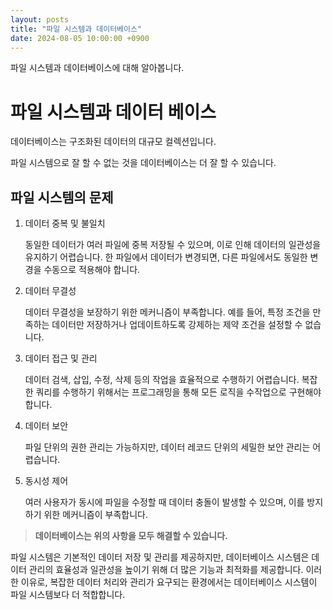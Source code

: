 ```yaml
---
layout: posts
title: "파일 시스템과 데이터베이스"
date: 2024-08-05 10:00:00 +0900
---
```


파일 시스템과 데이터베이스에 대해 알아봅니다.

# 파일 시스템과 데이터 베이스

데이터베이스는 구조화된 데이터의 대규모 컬렉션입니다.

파일 시스템으로 잘 할 수 없는 것을 데이터베이스는 더 잘 할 수 있습니다.

## 파일 시스템의 문제

1. 데이터 중복 및 불일치

   동일한 데이터가 여러 파일에 중복 저장될 수 있으며, 이로 인해 데이터의 일관성을 유지하기 어렵습니다. 한 파일에서 데이터가 변경되면, 다른 파일에서도 동일한 
   변경을 수동으로 적용해야 합니다.

2. 데이터 무결성

   데이터 무결성을 보장하기 위한 메커니즘이 부족합니다. 예를 들어, 특정 조건을 만족하는 데이터만 저장하거나 업데이트하도록 강제하는 제약 조건을 설정할 수
   없습니다.

3. 데이터 접근 및 관리

    데이터 검색, 삽입, 수정, 삭제 등의 작업을 효율적으로 수행하기 어렵습니다. 복잡한 쿼리를 수행하기 위해서는 프로그래밍을 통해 모든 로직을 수작업으로 구현해야
    합니다.

4. 데이터 보안

    파일 단위의 권한 관리는 가능하지만, 데이터 레코드 단위의 세밀한 보안 관리는 어렵습니다.

5. 동시성 제어

   여러 사용자가 동시에 파일을 수정할 때 데이터 충돌이 발생할 수 있으며, 이를 방지하기 위한 메커니즘이 부족합니다.
   
> **데이터베이스는 위의 사항을 모두 해결할 수 있습니다.**

파일 시스템은 기본적인 데이터 저장 및 관리를 제공하지만, 데이터베이스 시스템은 데이터 관리의 효율성과 일관성을 높이기 위해 더 많은 기능과 최적화를 제공합니다. 
이러한 이유로, 복잡한 데이터 처리와 관리가 요구되는 환경에서는 데이터베이스 시스템이 파일 시스템보다 더 적합합니다.
